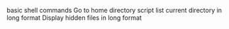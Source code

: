basic shell commands
Go to home directory script
list current directory in long format
Display hidden files in long format
